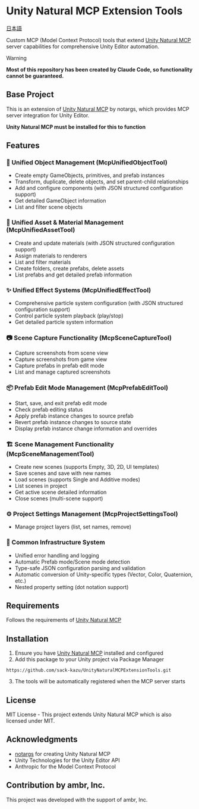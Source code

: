 # Unity Natural MCP Extension Tools

[日本語](README.ja.md)

Custom MCP (Model Context Protocol) tools that extend [Unity Natural MCP](https://github.com/notargs/UnityNaturalMCP) server capabilities for comprehensive Unity Editor automation.

> [!WARNING]
> **Most of this repository has been created by Claude Code, so functionality cannot be guaranteed.**

## Base Project

This is an extension of [Unity Natural MCP](https://github.com/notargs/UnityNaturalMCP) by notargs, which provides MCP server integration for Unity Editor.

**Unity Natural MCP must be installed for this to function**

## Features

### 🎯 Unified Object Management (McpUnifiedObjectTool)
- Create empty GameObjects, primitives, and prefab instances
- Transform, duplicate, delete objects, and set parent-child relationships
- Add and configure components (with JSON structured configuration support)
- Get detailed GameObject information
- List and filter scene objects

### 🎨 Unified Asset & Material Management (McpUnifiedAssetTool)
- Create and update materials (with JSON structured configuration support)
- Assign materials to renderers
- List and filter materials
- Create folders, create prefabs, delete assets
- List prefabs and get detailed prefab information

### ✨ Unified Effect Systems (McpUnifiedEffectTool)
- Comprehensive particle system configuration (with JSON structured configuration support)
- Control particle system playback (play/stop)
- Get detailed particle system information

### 📷 Scene Capture Functionality (McpSceneCaptureTool)
- Capture screenshots from scene view
- Capture screenshots from game view
- Capture prefabs in prefab edit mode
- List and manage captured screenshots

### 📦 Prefab Edit Mode Management (McpPrefabEditTool)
- Start, save, and exit prefab edit mode
- Check prefab editing status
- Apply prefab instance changes to source prefab
- Revert prefab instance changes to source state
- Display prefab instance change information and overrides

### 🏗️ Scene Management Functionality (McpSceneManagementTool)
- Create new scenes (supports Empty, 3D, 2D, UI templates)
- Save scenes and save with new names
- Load scenes (supports Single and Additive modes)
- List scenes in project
- Get active scene detailed information
- Close scenes (multi-scene support)

### ⚙️ Project Settings Management (McpProjectSettingsTool)
- Manage project layers (list, set names, remove)

### 🔧 Common Infrastructure System
- Unified error handling and logging
- Automatic Prefab mode/Scene mode detection
- Type-safe JSON configuration parsing and validation
- Automatic conversion of Unity-specific types (Vector, Color, Quaternion, etc.)
- Nested property setting (dot notation support)

## Requirements

Follows the requirements of [Unity Natural MCP](https://github.com/notargs/UnityNaturalMCP/tree/main?tab=readme-ov-file#requirements)

## Installation

1. Ensure you have [Unity Natural MCP](https://github.com/notargs/UnityNaturalMCP) installed and configured
2. Add this package to your Unity project via Package Manager
   
  ```
  https://github.com/sack-kazu/UnityNaturalMCPExtensionTools.git
  ```

3. The tools will be automatically registered when the MCP server starts

## License

MIT License - This project extends Unity Natural MCP which is also licensed under MIT.

## Acknowledgments

- [notargs](https://github.com/notargs) for creating Unity Natural MCP
- Unity Technologies for the Unity Editor API
- Anthropic for the Model Context Protocol

## Contribution by ambr, Inc.

This project was developed with the support of ambr, Inc.